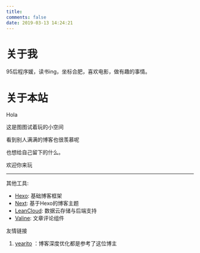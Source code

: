 ```yaml
---
title: 
comments: false
date: 2019-03-13 14:24:21
---
```


# 关于我

95后程序媛，读书ing，坐标合肥，喜欢电影，做有趣的事情。



# 关于本站

Hola

这是图图试着玩的小空间

看到别人满满的博客也很羡慕呢

也想给自己留下的什么。

欢迎你来玩



---

其他工具:

- [Hexo](https://hexo.io/zh-cn/): 基础博客框架
- [Next](https://github.com/theme-next/hexo-theme-next): 基于Hexo的博客主题
- [LeanCloud](https://leancloud.cn/): 数据云存储与后端支持
- [Valine](https://valine.js.org/): 文章评论组件

友情链接


1. [yearito](http://yearito.cn/archives/) ：博客深度优化都是参考了这位博主



